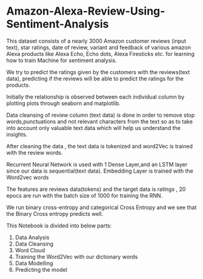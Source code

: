 # Amazon-Alexa-Review-Using-Sentiment-Analysis

This dataset consists of a nearly 3000 Amazon customer reviews (input text), star ratings, date of review, variant and feedback of various amazon Alexa products like Alexa Echo, Echo dots, Alexa Firesticks etc. for learning how to train Machine for sentiment analysis.

We try to predict the ratings given by the customers with the reviews(text data), predicting if the reviews will be able to predict the ratings for the products.

Initially the relationship is observed between each individual column by plotting plots through seaborn and matplotlib.

Data cleansing of review column (text data) is done in order to remove stop words,punctuations and not relevant characters from the text so as to take into account only valuable text data which will help us understand the insights.

After cleaning the data , the text data is tokenized and word2Vec is trained with the review words.

Recurrent Neural Network is used with 1 Dense Layer,and an LSTM layer since our data is sequential(text data). Embedding Layer is trained with the Word2vec words

The features are reviews data(tokens) and the target data is ratings , 20 epocs are run with the batch size of 1000 for training the RNN.

We run binary cross-entropy and categorical Cross Entropy and we see that the Binary Cross entropy predicts well.

This Notebook is divided into below parts:

1) Data Analysis
2) Data Cleansing
3) Word Cloud
4) Training the Word2Vec with our dictionary words
4) Data Modelling
6) Predicting the model
